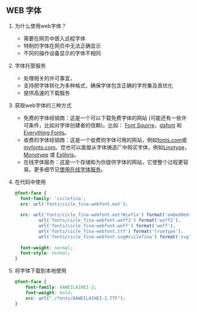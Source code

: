 ##  WEB 字体



1. 为什么使用web字体？

   * 需要在网页中嵌入远程字体
   * 特制的字体在网页中无法正确显示
   * 不同的操作设备显示的字体不相同

2. 字体托管服务

   * 处理相关的许可事宜，
   * 支持把字体转化为多种格式，确保字体包含正确的字符集及其优化
   * 提供高速的下载服务

3. 获取web字体的三种方式

   * 免费的字体经销商：这是一个可以下载免费字体的网站 (可能还有一些许可条件，比如对字体创建者的信赖)。比如： [Font Squirre](https://www.fontsquirrel.com/)，[dafont](http://www.dafont.com/) 和 [Everything Fonts](https://everythingfonts.com/)。
   * 收费的字体经销商：这是一个收费则字体可用的网站，例如[fonts.com](http://www.fonts.com/)或[myfonts.com](http://www.myfonts.com/)。您也可以直接从字体铸造厂中购买字体，例如[Linotype](https://www.linotype.com/)，[Monotype](http://www.monotype.com/) 或 [Exljbris](http://www.exljbris.com/)。
   * 在线字体服务：这是一个存储和为你提供字体的网站，它使整个过程更容易。更多细节见[使用在线字体服务](https://developer.mozilla.org/zh-CN/docs/Learn/CSS/Styling_text/Web_fonts#使用在线字体服务)。

4. 在代码中使用

   ```css
   @font-face {
     font-family: 'ciclefina';
     src: url('fonts/cicle_fina-webfont.eot');
       
     src: url('fonts/cicle_fina-webfont.eot?#iefix') format('embedded-opentype'),
            url('fonts/cicle_fina-webfont.woff2') format('woff2'),
            url('fonts/cicle_fina-webfont.woff') format('woff'),
            url('fonts/cicle_fina-webfont.ttf') format('truetype'),
            url('fonts/cicle_fina-webfont.svg#ciclefina') format('svg');
       
     font-weight: normal;
     font-style: normal;
   }
   
   ```

   

5. 将字体下载到本地使用

   ```css
   @font-face {
       font-family: AAWEILAIHEI-2;
       font-weight: bold;
       src: url("./fonts/AAWEILAIHEI-2.TTF");
   }
   ```

   